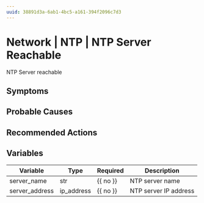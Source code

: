 ```yaml
---
uuid: 38891d3a-6ab1-4bc5-a161-394f2096c7d3
---
```

# Network | NTP | NTP Server Reachable

NTP Server reachable

## Symptoms

## Probable Causes

## Recommended Actions

## Variables

Variable | Type | Required | Description
--- | --- | --- | ---
server_name | str | {{ no }} | NTP server name
server_address | ip_address | {{ no }} | NTP server IP address

